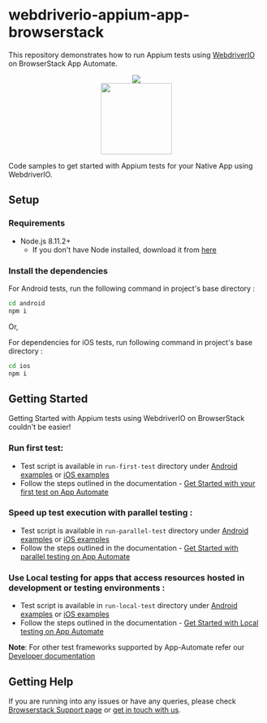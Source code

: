# webdriverio-appium-app-browserstack

This repository demonstrates how to run Appium tests using [WebdriverIO](http://webdriver.io/) on BrowserStack App Automate.

<div align="center">
<img src = "https://www.browserstack.com/images/layout/browserstack-logo-600x315.png" > <br>
<img src = "https://webdriver.io/img/webdriverio.png"  height="140px">
</div>

Code samples to get started with Appium tests for your Native App using WebdriverIO.

## Setup

### Requirements

- Node.js 8.11.2+
  - If you don't have Node installed, download it from [here](https://nodejs.org/en/)

### Install the dependencies

For Android tests, run the following command in project's base directory :

```sh
cd android
npm i
```

Or,

For dependencies for iOS tests, run following command in project's base directory :

```sh
cd ios
npm i
```

## Getting Started

Getting Started with Appium tests using WebdriverIO on BrowserStack couldn't be easier!

### Run first test:

- Test script is available in `run-first-test` directory under [Android examples](./android) or [iOS examples](./ios)
- Follow the steps outlined in the documentation - [Get Started with your first test on App Automate](https://www.browserstack.com/docs/app-automate/appium/getting-started/nodejs/webdriverio)

### Speed up test execution with parallel testing :

- Test script is available in `run-parallel-test` directory under [Android examples](./android) or [iOS examples](./ios)
- Follow the steps outlined in the documentation - [Get Started with parallel testing on App Automate](https://www.browserstack.com/docs/app-automate/appium/getting-started/nodejs/webdriverio/parallelize-tests)

### Use Local testing for apps that access resources hosted in development or testing environments :

- Test script is available in `run-local-test` directory under [Android examples](./android) or [iOS examples](./ios)
- Follow the steps outlined in the documentation - [Get Started with Local testing on App Automate](https://www.browserstack.com/docs/app-automate/appium/getting-started/nodejs/webdriverio/local-testing)

**Note**: For other test frameworks supported by App-Automate refer our [Developer documentation](https://www.browserstack.com/docs/)

## Getting Help

If you are running into any issues or have any queries, please check [Browserstack Support page](https://www.browserstack.com/support/app-automate) or [get in touch with us](https://www.browserstack.com/contact?ref=help).
